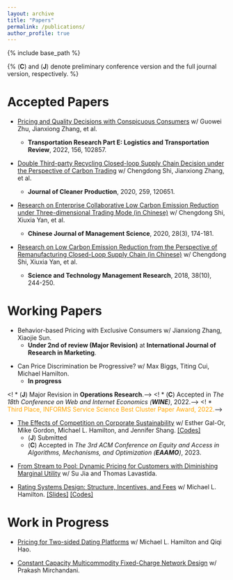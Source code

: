 ```yaml
---
layout: archive
title: "Papers"
permalink: /publications/
author_profile: true
---
```


{% include base_path %}

<!-- _Note_: (A) denotes that the author order is alphabetical, as is convention in OR/MS. -->
{% (**C**) and (**J**) denote preliminary conference version and the full journal version, respectively. %}

# **Accepted Papers**
* [Pricing and Quality Decisions with Conspicuous Consumers](https://doi.org/10.1016/j.tre.2022.102857) w/ Guowei Zhu, Jianxiong Zhang, et al. 
  * **Transportation Research Part E: Logistics and Transportation Review**, 2022, 156, 102857.

* [Double Third-party Recycling Closed-loop Supply Chain Decision under the Perspective of Carbon Trading](https://doi.org/10.1016/j.jclepro.2020.120651) w/ Chengdong Shi, Jianxiong Zhang, et al.
   * **Journal of Cleaner Production**, 2020, 259, 120651.

* [Research on Enterprise Collaborative Low Carbon Emission Reduction under Three-dimensional Trading Mode (in Chinese)](https://doi.org/10.16381/j.cnki.issn1003-207x.2018.1456) w/ Chengdong Shi, Xiuxia Yan, et al.
  * **Chinese Journal of Management Science**, 2020, 28(3), 174-181.
  
* [Research on Low Carbon Emission Reduction from the Perspective of Remanufacturing Closed-Loop Supply Chain (in Chinese)](https://doi.org/10.3969/j.issn.1000-7695.2018.10.033) w/ Chengdong Shi, Xiuxia Yan, et al.
   * **Science and Technology Management Research**, 2018, 38(10), 244-250.

# **Working Papers**
* Behavior-based Pricing with Exclusive Consumers w/ Jianxiong Zhang, Xiaojie Sun.
  * **Under 2nd of review (Major Revision)** at **International Journal of Research in Marketing**.
<!--  * <span style="color: orange;">Finalist, POMS College of Service Operations Management (CSOM) Best Student Paper, 2024.</span> -->
<!--   * <details><summary>Abstract</summary> Online dating has recently become the most common way for new couples to meet, with three-in-ten Americans having used dating apps, and revenues from dating apps swelling to more than five billion annually. The majority of these dating apps earn revenue via subscription based pricing, where subscriptions for access to the app are sold at a fixed price. Subscription based pricing is a ubiquitous way to monetize mobile apps, however in the context of online dating is controversial as it potentially misaligns the incentives of the platform and its users. Another, less popular but more traditional monetization strategy is the contract based model, in which the dating app is contracted by the user to facilitate a search for a partner at some agreed upon one time price. The purpose of this work is to understand the profit and welfare trade-offs associated with either pricing strategy for online dating platforms. We present a natural and novel model for the operation of an online dating platform. In our model, we show that subscription pricing always achieves at least 36.7% of the profit earned by contract pricing for all market parameters, explaining its prevalence in practice. We then take a fine-grained approach and establish profit dominance relations between the two strategies when the marginal cost of operation is small or large, respectively. We show that in online settings contract pricing is guaranteed to yield higher profit. Further, under a natural slow matching condition, we show that in online settings profit maximizing contract pricing leads to a higher percentage of the user-base getting matched. Finally, we show that contract pricing allows the platform to incorporate user preference information in a way that aligns the interest of the platform and user, solving the potential incentive issues that plague subscription pricing. </details> -->

* Can Price Discrimination be Progressive? w/ Max Biggs, Titing Cui, Michael Hamilton.
   * **In progress**
 <!--  [[Slides]](https://tcui-pitt.github.io/files/FBMSP_rmp.pptx)[[Codes]](https://github.com/tcui-pitt/FBMSP)-->
 <! * (**J**) Major Revision in **Operations Research**.-->
 <! * (**C**) Accepted in *The 18th Conference on Web and Internet Economics (**WINE**)*, 2022.-->
 <! * <span style="color: orange;">Third Place, INFORMS Service Science Best Cluster Paper Award, 2022.</span>-->
<!--   * <details><summary>Abstract</summary> With the rapid development of data-driven analytics, many firms have begun experimenting with personalized pricing strategies, i.e. strategies that predict a customer's valuation then offer them a tailored price. Ideally, a firm would perfectly predict each customer's valuation and price their goods accordingly. Unfortunately, in practice these valuations must be predicted by the firm using noisy regression models, and the number of prices the firm can offer is constrained by operational considerations. In this work, we give a general framework for analyzing and optimizing semi-personalized pricing strategies where the seller uses features about their customers to jointly segment and price their market. Specifically, we show how a seller can leverage a noisy valuation model to construct segmentation and pricing decisions with provable bounds on the lost revenue. We then give a series of the results that explain how a seller can improve their strategies by decomposing their lost profits as stemming from either prediction error or limited price flexibility. Along the way we prove a number of structural properties about monopoly pricing when valuations are the output of a regression model that may be of independent interest. </details> -->

* [The Effects of Competition on Corporate Sustainability](https://papers.ssrn.com/sol3/papers.cfm?abstract_id=4344348) w/ Esther Gal-Or, Mike Gordon, Michael L. Hamilton, and Jennifer Shang. [[Codes]](https://github.com/tcui-pitt/Sustainable_Investment)
  * (**J**) Submitted
  * (**C**) Accepted in *The 3rd ACM Conference on Equity and Access in Algorithms, Mechanisms, and Optimization (**EAAMO**)*, 2023. 
<!--   * <details><summary>Abstract</summary> We investigate the relationship between competition and market composition on prosocial corporate behaviors, with a focus on the adoption and proliferation of green technologies. We examine a model in which producers offer one of two substitutable goods: one that is inexpensive to produce but less environmentally responsible, referred to as the \textit{non-green} product, and another that is more costly but sustainably produced, referred to as the \textit{green} product. The producers of these goods can either cooperate or compete in the market, controlling both their price and level of corporate social responsibility (CSR) in order to maximize revenue. Using Salop's circle model, we examine a variety of arrangements of green and non-green producers and analyze the equilibrium policies that result. We find that in markets where firms produce both green and non-green goods, a reduction in the additional cost of green manufacturing induces more green investment and prosocial corporate investment when producers cooperate. On the other hand, when the green product is absent from the market, reductions in green production cost can more readily lead to the introduction of the green good in competitive markets. These results have significant implications for policy-making, as they provide insight into which types of markets are most affected by reductions in the cost of green goods, such as those resulting from government subsidies or technological innovation. </details> -->

* [From Stream to Pool: Dynamic Pricing for Customers with Diminishing Marginal Utility](https://arxiv.org/abs/2310.19220) w/ Su Jia and Thomas Lavastida.

* [Rating Systems Design: Structure, Incentives, and Fees](https://papers.ssrn.com/sol3/papers.cfm?abstract_id=4875071) w/ Michael L. Hamilton. [[Slides]](https://tcui-pitt.github.io/files/Ratings_INFORMS23.pptx) [[Codes]](https://github.com/tcui-pitt/Ratings)
  
# **Work in Progress**
 
 * [Pricing for Two-sided Dating Platforms]() w/ Michael L. Hamilton and Qiqi Hao.

* [Constant Capacity Multicommodity Fixed-Charge Network Design]() w/ Prakash Mirchandani.

